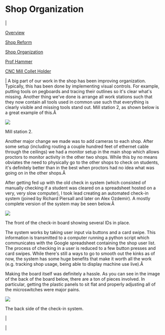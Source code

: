 <head>
<meta name="generator" content="HTML Tidy for Linux (vers 25 March 2009), see www.w3.org">
  <meta http-equiv="Content-Type" content="text/html; charset=us-ascii">

  <title>Shop Organization</title>
  <style type="text/css">
div.c8 {font-size:medium;text-align:left;display:block;margin-right:auto;margin-left:auto}
  div.c7 {text-align:left;font-size:medium;display:block;margin-right:auto;margin-left:auto}
  div.c6 {font-size:medium;display:block;text-align:center;margin-right:auto;margin-left:auto}
  div.c5 {text-align:left;display:block;margin-right:auto;margin-left:auto}
  div.c4 {display: block; font-size: 80%; font-style: italic; margin-left: auto; margin-right: auto; text-align: center}
  div.c3 {display:block;text-align:center;margin-right:auto;margin-left:auto}
  div.c2 {font-size: 80%}
  span.c1 {font-size: 80%}
  </style>

</head>

# Shop Organization

  

| 
  

[Overview](https://sites.google.com/site/tayloredwardpeterson/projects/hmcmachineshop)

  

[Shop Reform](https://sites.google.com/site/tayloredwardpeterson/projects/hmcmachineshop/shopreform)

  

[Shop Organization](https://sites.google.com/site/tayloredwardpeterson/projects/hmcmachineshop/shoporganization)

  

[Prof Hammer](https://sites.google.com/site/tayloredwardpeterson/projects/hmcmachineshop/profhammer)

  

[CNC Mill Collet Holder](https://sites.google.com/site/tayloredwardpeterson/projects/hmcmachineshop/cncmillcolletholder)

 | 
 A big part of our work in the shop has been improving organization. Typically, this has been done by implementing visual controls. For example, putting tools on pegboards and tracing their outlines so it's clear what's missing. Another thing we've done is arrange all work stations such that they now contain all tools used in common use such that everything is clearly visible and missing tools stand out. Mill station 2, as shown below is a great example of this.Â 
  

[![](https://docs.google.com/uc?id=0B0Jfms0twG8EaERsaS1mYzJmRmM&export=download)](https://docs.google.com/file/d/0B0Jfms0twG8EaERsaS1mYzJmRmM/edit?usp=drive_web)

 Mill station 2. 

  

 Another major change we made was to add cameras to each shop. After some setup (including routing a couple hundred feet of ethernet cable through the ceilings) we had a monitor setup in the main shop which allows proctors to monitor activity in the other two shops. While this by no means obviates the need to physically go to the other shops to check on students, it's definitely better than in the best when proctors had no idea what was going on in the other shops.Â 

  

 After getting fed up with the old check in system (which consisted of manually checking if a student was cleared on a spreadsheet hosted on a very, very slow computer), I took lead creating an automated check-in system (joined by Richard Piersall and later on Alex Ozdemir). A mostly complete version of the system may be seen below.Â 

  

[![](https://docs.google.com/uc?id=0B0Jfms0twG8EWE5HYzJLRDFSZTA&export=download)](https://docs.google.com/file/d/0B0Jfms0twG8EWE5HYzJLRDFSZTA/edit?usp=drive_web)

 The front of the check-in board showing several IDs in place. 

  

 The system works by taking user input via buttons and a card swipe. This information is transmitted to a computer running a python script which communicates with the Google spreadsheet containing the shop user list. The process of checking in a user is reduced to a few button presses and card swipes. While there's still a ways to go to smooth out the kinks as of now, the system has some huge benefits that make it worth all the work (e.g. tracking shop usage, being able to display machine use live).Â 

  

 Making the board itself was definitely a hassle. As you can see in the image of the back of the board below, there are a ton of pieces involved. In particular, getting the plastic panels to sit flat and properly adjusting all of the microswitches were major pains. 

  

[![](https://docs.google.com/uc?id=0B0Jfms0twG8ESG9Nc3JiT2lfclU&export=download)](https://docs.google.com/file/d/0B0Jfms0twG8ESG9Nc3JiT2lfclU/edit?usp=drive_web)

 The back side of the check-in system. 
  

  

 | 
  

 |

  

